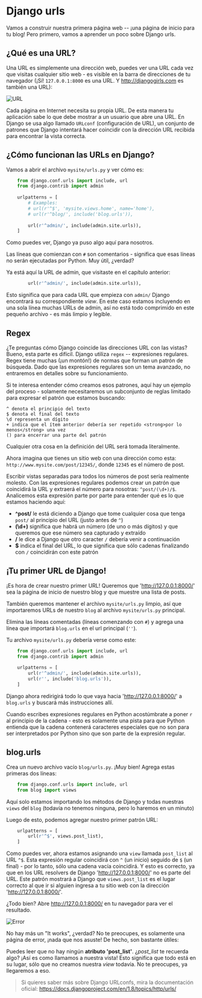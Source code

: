 # Django urls

Vamos a construir nuestra primera página web -- ¡una página de inicio para tu blog! Pero primero, vamos a aprender un poco sobre Django urls.

## ¿Qué es una URL?

Una URL es simplemente una dirección web, puedes ver una URL cada vez que visitas cualquier sitio web - es visible en la barra de direcciones de tu navegador (¡Sí! `127.0.0.1:8000` es una URL. Y http://djangogirls.com es también una URL):

![URL][1]

 [1]: images/url.png

Cada página en Internet necesita su propia URL. De esta manera tu aplicación sabe lo que debe mostrar a un usuario que abre una URL. En Django se usa algo llamado `URLconf` (configuración de URL), un conjunto de patrones que Django intentará hacer coincidir con la dirección URL recibida para encontrar la vista correcta.

## ¿Cómo funcionan las URLs en Django?

Vamos a abrir el archivo `mysite/urls.py` y ver cómo es:

``` python
    from django.conf.urls import include, url
    from django.contrib import admin
    
    urlpatterns = [
        # Examples:
        # url(r'^$', 'mysite.views.home', name='home'),
        # url(r'^blog/', include('blog.urls')),
    
        url(r'^admin/', include(admin.site.urls)),
    ]
```    

Como puedes ver, Django ya puso algo aquí para nosotros.

Las líneas que comienzan con `#` son comentarios - significa que esas líneas no serán ejecutadas por Python. Muy útil, ¿verdad?

Ya está aquí la URL de admin, que visitaste en el capítulo anterior:

``` python
        url(r'^admin/', include(admin.site.urls)),
```    

Esto significa que para cada URL que empieza con `admin/` Django encontrará su correspondiente *view*. En este caso estamos incluyendo en una sola línea muchas URLs de admin, así no está todo comprimido en este pequeño archivo - es más limpio y legible.

## Regex

¿Te preguntas cómo Django coincide las direcciones URL con las vistas? Bueno, esta parte es difícil. Django utiliza `regex` -- expresiones regulares. Regex tiene muchas (¡un montón!) de normas que forman un patrón de búsqueda. Dado que las expresiones regulares son un tema avanzado, no entraremos en detalles sobre su funcionamiento.

Si te interesa entender cómo creamos esos patrones, aquí hay un ejemplo del proceso - solamente necesitaremos un subconjunto de reglas limitado para expresar el patrón que estamos buscando:

    ^ denota el principio del texto
    $ denota el final del texto
    \d representa un dígito
    + indica que el ítem anterior debería ser repetido <strong>por lo menos</strong> una vez
    () para encerrar una parte del patrón
    

Cualquier otra cosa en la definición del URL será tomada literalmente.

Ahora imagina que tienes un sitio web con una dirección como esta: `http://www.mysite.com/post/12345/`, donde `12345` es el número de post.

Escribir vistas separadas para todos los números de post sería realmente molesto. Con las expresiones regulares podemos crear un patrón que coincidirá la URL y extraerá el número para nosotras: `^post/(\d+)/$`. Analicemos esta expresión parte por parte para entender qué es lo que estamos haciendo aquí:

*   **^post/** le está diciendo a Django que tome cualquier cosa que tenga `post/` al principio del URL (justo antes de `^`)
*   **(\d+)** significa que habrá un número (de uno o más dígitos) y que queremos que ese número sea capturado y extraído
*   **/** le dice a Django que otro caracter `/` debería venir a continuación
*   **$** indica el final del URL, lo que significa que sólo cadenas finalizando con `/` coincidirán con este patrón

## ¡Tu primer URL de Django!

¡Es hora de crear nuestro primer URL! Queremos que 'http://127.0.0.1:8000/' sea la página de inicio de nuestro blog y que muestre una lista de posts.

También queremos mantener el archivo `mysite/urls.py` limpio, así que importaremos URLs de nuestro `blog` al archivo `mysite/urls.py` principal.

Elimina las líneas comentadas (líneas comenzando con `#`) y agrega una línea que importará `blog.urls` en el url principal (`''`).

Tu archivo `mysite/urls.py` debería verse como este:

``` python
    from django.conf.urls import include, url
    from django.contrib import admin
    
    urlpatterns = [
        url(r'^admin/', include(admin.site.urls)),
        url(r'', include('blog.urls')),
    ]
``` 

Django ahora redirigirá todo lo que vaya hacia 'http://127.0.0.1:8000/' a `blog.urls` y buscará más instrucciones allí.

Cuando escribes expresiones regulares en Python acostúmbrate a poner `r` al principio de la cadena - esto es solamente una pista para que Python entienda que la cadena contenerá caracteres especiales que no son para ser interpretados por Python sino que son parte de la expresión regular.

## blog.urls

Crea un nuevo archivo vacío `blog/urls.py`. ¡Muy bien! Agrega estas primeras dos líneas:

``` python
    from django.conf.urls import include, url
    from blog import views
```

Aquí solo estamos importando los métodos de Django y todas nuestras `views` del `blog` (todavía no tenemos ninguna, pero lo haremos en un minuto)

Luego de esto, podemos agregar nuestro primer patrón URL:

``` python
    urlpatterns = [
        url(r'^$', views.post_list),
    ]
```

Como puedes ver, ahora estamos asignando una `view` llamada `post_list` al URL `^$`. Esta expresión regular coincidirá con `^` (un inicio) seguido de `$` (un final) - por lo tanto, sólo una cadena vacía coincidirá. Y esto es correcto, ya que en los URL resolvers de Django 'http://127.0.0.1:8000/' no es parte del URL. Este patrón mostrará a Django que `views.post_list` es el lugar correcto al que ir si alguien ingresa a tu sitio web con la dirección 'http://127.0.0.1:8000/'.

¿Todo bien? Abre http://127.0.0.1:8000/ en tu navegador para ver el resultado.

![Error][2]

 [2]: images/error1.png

No hay más un "It works", ¿verdad? No te preocupes, es solamente una página de error, ¡nada que nos asuste! De hecho, son bastante útiles:

Puedes leer que no hay ningún **atributo 'post_list'**. ¿*post_list* te recuerda algo? ¡Así es como llamamos a nuestra vista! Esto significa que todo está en su lugar, sólo que no creamos nuestra *view* todavía. No te preocupes, ya llegaremos a eso.

> Si quieres saber más sobre Django URLconfs, mira la documentación oficial: https://docs.djangoproject.com/en/1.8/topics/http/urls/
